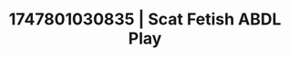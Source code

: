 ---
categories:
- CPR fetish
- Workplace fantasy
- Ethical porn
- Public sex
- Eclectic erotica
image: /assets/images/1747801030835.jpg
layout: post
seo:
  description: Featured content with high-quality Scat Fetish, ABDL Play. HD images
    available.
  keywords: Scat Fetish, ABDL Play
  og_image: /assets/images/1747801030835.jpg
  schema_type: VisualArtwork
tags:
- ABDL Play
- '#1747801030835'
- Scat Fetish
title: 1747801030835 | Scat Fetish ABDL Play
---